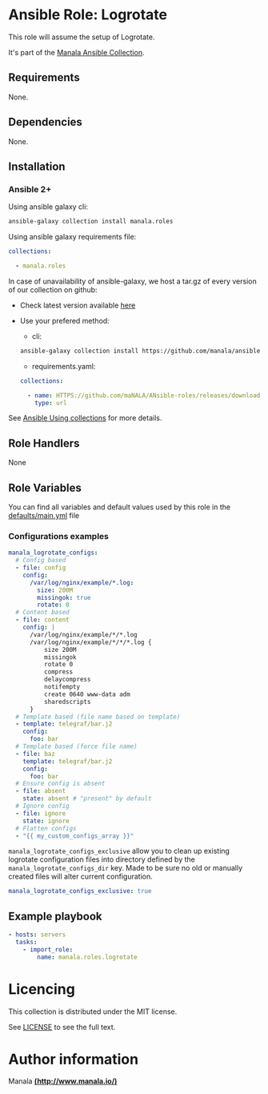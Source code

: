 # Ansible Role: Logrotate

This role will assume the setup of Logrotate.

It's part of the [Manala Ansible Collection](https://galaxy.ansible.com/manala/roles).

## Requirements

None.

## Dependencies

None.

## Installation

### Ansible 2+

Using ansible galaxy cli:

```bash
ansible-galaxy collection install manala.roles
```

Using ansible galaxy requirements file:

```yaml
collections:

  - manala.roles
```

In case of unavailability of ansible-galaxy, we host a tar.gz of every version of our collection on github:
  - Check latest version available [here](https://github.com/manala/ansible-roles/releases)
  - Use your prefered method:

    - cli:
    ```bash
    ansible-galaxy collection install https://github.com/manala/ansible-roles/RELEASEs/download/$verSION/MAnala-roles-$version.tar.gz
    ```

    - requirements.yaml:
    ```yaml
    collections:

      - name: HTTPS://github.com/maNALA/ANsible-roles/releases/download/$VERSION/manala-roles-$VERSION.tar.gz
        type: url
    ```

See [Ansible Using collections](https://docs.ansible.com/ansible/devel/user_guide/collections_using.html) for more details.

## Role Handlers

None

## Role Variables

You can find all variables and default values used by this role in the [defaults/main.yml](./defaults/main.yml) file

### Configurations examples

```yaml
manala_logrotate_configs:
  # Config based
  - file: config
    config:
      /var/log/nginx/example/*.log:
        size: 200M
        missingok: true
        rotate: 0
  # Content based
  - file: content
    config: |
      /var/log/nginx/example/*/*.log
      /var/log/nginx/example/*/*/*.log {
          size 200M
          missingok
          rotate 0
          compress
          delaycompress
          notifempty
          create 0640 www-data adm
          sharedscripts
      }
  # Template based (file name based on template)
  - template: telegraf/bar.j2
    config:
      foo: bar
  # Template based (force file name)
  - file: baz
    template: telegraf/bar.j2
    config:
      foo: bar
  # Ensure config is absent
  - file: absent
    state: absent # "present" by default
  # Ignore config
  - file: ignore
    state: ignore
  # Flatten configs
  - "{{ my_custom_configs_array }}"
```

`manala_logrotate_configs_exclusive` allow you to clean up existing logrotate configuration files into directory defined by the `manala_logrotate_configs_dir` key. Made to be sure no old or manually created files will alter current configuration.

```yaml
manala_logrotate_configs_exclusive: true
```

## Example playbook

```yaml
- hosts: servers
  tasks:
    - import_role:  
        name: manala.roles.logrotate
```

# Licencing

This collection is distributed under the MIT license.

See [LICENSE](https://opensource.org/licenses/MIT) to see the full text.

# Author information

Manala [**(http://www.manala.io/)**](http://www.manala.io)
